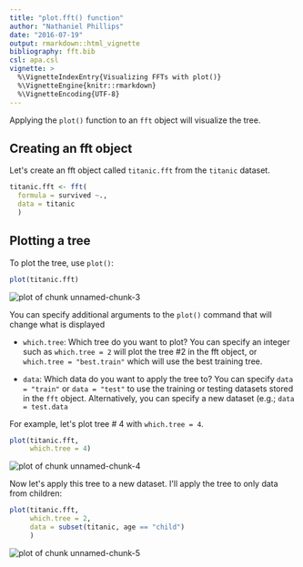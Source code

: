 ```yaml
---
title: "plot.fft() function"
author: "Nathaniel Phillips"
date: "2016-07-19"
output: rmarkdown::html_vignette
bibliography: fft.bib
csl: apa.csl
vignette: >
  %\VignetteIndexEntry{Visualizing FFTs with plot()}
  %\VignetteEngine{knitr::rmarkdown}
  %\VignetteEncoding{UTF-8}
---
```





Applying the `plot()` function to an `fft` object will visualize the tree.

## Creating an fft object

Let's create an fft object called `titanic.fft` from the `titanic` dataset.


```r
titanic.fft <- fft(
  formula = survived ~.,
  data = titanic
  )
```


## Plotting a tree

To plot the tree, use `plot()`:


```r
plot(titanic.fft)
```

![plot of chunk unnamed-chunk-3](figure/unnamed-chunk-3-1.png)

You can specify additional arguments to the `plot()` command that will change what is displayed

- `which.tree`: Which tree do you want to plot? You can specify an integer such as `which.tree = 2` will plot the tree #2 in the fft object, or `which.tree = "best.train"` which will use the best training tree.

- `data`: Which data do you want to apply the tree to? You can specify `data = "train"` or `data = "test"` to use the training or testing datasets stored in the `fft` object. Alternatively, you can specify a new dataset (e.g.; `data = test.data`

For example, let's plot tree # 4 with `which.tree = 4`.


```r
plot(titanic.fft, 
     which.tree = 4)
```

![plot of chunk unnamed-chunk-4](figure/unnamed-chunk-4-1.png)

Now let's apply this tree to a new dataset. I'll apply the tree to only data from children:


```r
plot(titanic.fft,
     which.tree = 2,
     data = subset(titanic, age == "child")
     )
```

![plot of chunk unnamed-chunk-5](figure/unnamed-chunk-5-1.png)
